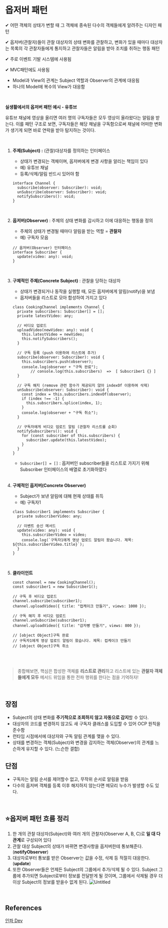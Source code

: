 # 옵저버 패턴

✔ 어떤 객체의 상태가 변할 때 그 객체에 종속된 다수의 객체들에게 알려주는 디자인 패턴

✔ 옵저버(관찰자)들이 관찰 대상자의 상태 변화를 관찰하고, 변화가 있을 때마다 대상자는 목록의 각 관찰자들에게 통지하고 관찰자들은 알림을 받아 조치를 취하는 행동 패턴

✔ 주로 이벤트 기발 시스템에 사용됨

✔ MVC패턴에도 사용됨

- Model과 View의 관계는 Subject 역할과 Observer의 관계에 대응됨
- 하나의 Model에 복수의 View가 대응함

</br>

**실생활에서의 옵저버 패턴 예시 - 유튜브**

유튜브 채널에 영상을 올리면 여러 명의 구독자들은 모두 영상이 올라왔다는 알림을 받는다. 이를 패턴 구조로 보면, 구독자들은 해당 채널을 구독함으로써 채널에 어떠한 변화가 생기게 되면 바로 연락을 받아 탐지하는 것이다.

</br>

1. **주제(Subject) :** (관찰)대상자를 정의하는 인터페이스
    - 상태가 변경되는 객체이며, 옵저버에게 변경 사항을 알리는 책임이 있다
    - 예) 유튜브 채널
    - 등록/삭제/알림 반드시 있어야 함

    ```tsx
    interface Channel {
      subscribe(observer: Subscriber): void;
      unSubscribe(observer: Subscriber): void;
      notifySubscribers(): void;
    }
    ```
    </br>

2. **옵저버(Observer)** : 주체의 상태 변화를 감시하고 이에 대응하는 행동을 정의
    - 주체의 상태가 변경될 때마다 알림을 받는 역할 = **관찰자**
    - 예) 구독자 모음

    ```tsx
    // 옵저버(Observer) 인터페이스
    interface Subscriber {
      update(video: any): void;   
    }
    ```
    </br>

3. **구체적인 주체(Concrete Subject)** : 관찰을 당하는 대상자
    - 상태가 변경되거나 동작을 실행할 때, 모든 옵저버에게 알림(notify)을 보냄
    - 옵저버들을 리스트로 모아 합성하여 가지고 있다

    ```tsx
    class CookingChannel implements Channel {
      private subscribers: Subscriber[] = [];
      private latestVideo: any;
    
      // 비디오 업로드 
      uploadVideo(newVideo: any): void {
        this.latestVideo = newVideo;
        this.notifySubscribers();
      }
    
      // 구독 등록 (push 이용하여 리스트에 추가)
      subscribe(observer: Subscriber): void {
        this.subscribers.push(observer);
        console.log(observer + "구독 완료");
    		// console.log(this.subscribers)  =>  [ Subscriber1 {} ]
      }
    
      // 구독 해지 (remove 관련 함수가 제공되지 않아 indexOf 이용하여 삭제)
      unSubscribe(observer: Subscriber): void {
        const index = this.subscribers.indexOf(observer);
        if (index !== -1) {
          this.subscribers.splice(index, 1);
        }
        console.log(observer + "구독 취소");
      }
    
      // 구독자에게 비디오 업로드 알림 (관찰자 리스트를 순회)
      notifySubscribers(): void {
        for (const subscriber of this.subscribers) {
          subscriber.update(this.latestVideo);
        }
      }
    }
    ```

    - `Subscriber[] = []` : 옵저버인 subscriber들을 리스트로 가지기 위해 Subscriber 인터페이스의 배열로 초기화하였다
    </br>

1. **구체적인 옵저버(Concrete Observer)** 
    - Subject가 보낸 알림에 대해 현재 상태를 취득
    - 예) 구독자1

    ```tsx
    class Subscriber1 implements Subscriber {
      private subscriberVideo: any;
    	
      // 이벤트 송신 메서드
      update(video: any): void {
        this.subscriberVideo = video;
        console.log(`구독자1에게 영상 업로드 알림이 왔습니다. 제목: ${this.subscriberVideo.title}`);
      }
    }
    ```
    </br>

2. **클라이언트**
    
    ```tsx
    const channel = new CookingChannel();
    const subscriber1 = new Subscriber1();
    
    // 구독 후 비디오 업로드
    channel.subscribe(subscriber1);
    channel.uploadVideo({ title: "컵케이크 만들기", views: 1000 });
    
    // 구독 해지 후 비디오 업로드
    channel.unSubscribe(subscriber1);
    channel.uploadVideo({ title: "감자빵 만들기", views: 800 });
    
    // [object Object]구독 완료
    // 구독자1에게 영상 업로드 알림이 왔습니다. 제목: 컵케이크 만들기
    // [object Object]구독 취소
    ```
    
</br>
</br>

> 종합해보면, 핵심은 합성한 객체를 **리스트로 관리**하고 리스트에 있는 **관찰자 객체들에게 모두** 메서드 위임을 통한 전파 행위를 한다는 점을 기억하자!
> 
</br>

## 장점

- Subject의 상태 변화를 **주기적으로 조회하지 않고 자동으로 감지**할 수 있다.
- 대상자의 코드를 변경하지 않고도 새 구독자 클래스를 도입할 수 있어 OCP 원칙을 준수함
- 런타임 시점에서에 대상자와 구독 알림 관계를 맺을 수 있다.
- 상태를 변경하는 객체(Subject)와 변경을 감지하는 객체(Observer)의 관계를 느슨하게 유지할 수 있다. (느슨한 결합)

## 단점

- 구독자는 알림 순서를 제어할수 없고, 무작위 순서로 알림을 받음
- 다수의 옵저버 객체를 등록 이후 해지하지 않는다면 메모리 누수가 발생할 수도 있다.

</br>

## ⭐옵저버 패턴 흐름 정리

1. 한 개의 관찰 대상자(Subject)와 여러 개의 관찰자(Observer A, B, C)로 **일 대 다 관계**로 구성되어 있다
2. 관찰 대상 Subject의 상태가 바뀌면 변경사항을 옵저버한테 통보해준다. (**notifyObserver**)
3. 대상자로부터 통보를 받은 Observer는 값을 수정, 삭제 등 적절히 대응한다. (**update**)
4. 또한 Observer들은 언제든 Subject의 그룹에서 추가/삭제 될 수 있다. Subject 그룹에 추가되면 Subject로부터 정보를 전달받게 될 것이며, 그룹에서 삭제될 경우 더이상 Subject의 정보를 받을수 없게 된다.
![Untitled](https://github.com/snghyun331/study-cs/assets/108854903/2c8c63ee-9894-4f6a-88d8-890fc1e86832)


</br>

## References

[인파 Dev](https://inpa.tistory.com/entry/GOF-%F0%9F%92%A0-%EC%98%B5%EC%A0%80%EB%B2%84Observer-%ED%8C%A8%ED%84%B4-%EC%A0%9C%EB%8C%80%EB%A1%9C-%EB%B0%B0%EC%9B%8C%EB%B3%B4%EC%9E%90)
